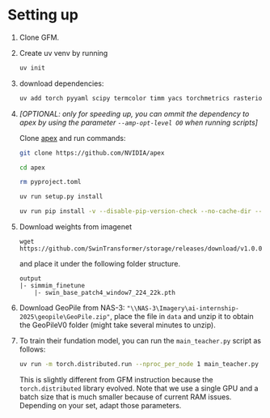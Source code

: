 # Setting up
1. Clone GFM.
2. Create uv venv by running
    ```bash
    uv init
    ```
3. download dependencies:
    ```bash
    uv add torch pyyaml scipy termcolor timm yacs torchmetrics rasterio torchgeo opencv-python
    ```
4. *[OPTIONAL: only for speeding up, you can ommit the dependency to apex by using the parameter `--amp-opt-level O0` when running scripts]* 
    
    Clone [apex](https://github.com/NVIDIA/apex) and run commands:
    ```bash
    git clone https://github.com/NVIDIA/apex
    ```
    ```bash
    cd apex
    ```
    ```bash
    rm pyproject.toml
    ```
    ```bash
    uv run setup.py install
    ```
    ```bash
    uv run pip install -v --disable-pip-version-check --no-cache-dir --no-build-isolation --global-option="--cpp_ext" --global-option="--cuda_ext" ./
    ```
5. Download weights from imagenet
    ```
    wget https://github.com/SwinTransformer/storage/releases/download/v1.0.0/swin_base_patch4_window7_224_22k.pth
    ```
    and place it under the following folder structure.
    ```
    output
    |- simmim_finetune
        |- swin_base_patch4_window7_224_22k.pth
    ```
6. Download GeoPile from NAS-3: `"\\NAS-3\Imagery\ai-internship-2025\geopile\GeoPile.zip"`, place the file in `data` and unzip it to obtain the GeoPileV0 folder (might take several minutes to unzip).
7. To train their fundation model, you can run the `main_teacher.py` script as follows:
    ```bash
    uv run -m torch.distributed.run --nproc_per_node 1 main_teacher.py --cfg configs/simmim_pretrain__swin_base__img192_window6__100ep.yaml --batch-size 1 --data-path data/GeoPileV0 --tag gfm --pretrained output/simmim_finetune/swin_base_patch4_window7_224_22k.pth --amp-opt-level O0
    ```
    This is slightly different from GFM instruction because the `torch.distributed` library evolved. Note that we use a single GPU and a batch size that is much smaller because of current RAM issues. Depending on your set, adapt those parameters.